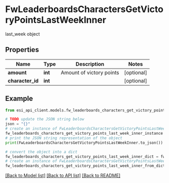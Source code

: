 # FwLeaderboardsCharactersGetVictoryPointsLastWeekInner

last_week object

## Properties

Name | Type | Description | Notes
------------ | ------------- | ------------- | -------------
**amount** | **int** | Amount of victory points | [optional] 
**character_id** | **int** |  | [optional] 

## Example

```python
from esi_api_client.models.fw_leaderboards_characters_get_victory_points_last_week_inner import FwLeaderboardsCharactersGetVictoryPointsLastWeekInner

# TODO update the JSON string below
json = "{}"
# create an instance of FwLeaderboardsCharactersGetVictoryPointsLastWeekInner from a JSON string
fw_leaderboards_characters_get_victory_points_last_week_inner_instance = FwLeaderboardsCharactersGetVictoryPointsLastWeekInner.from_json(json)
# print the JSON string representation of the object
print(FwLeaderboardsCharactersGetVictoryPointsLastWeekInner.to_json())

# convert the object into a dict
fw_leaderboards_characters_get_victory_points_last_week_inner_dict = fw_leaderboards_characters_get_victory_points_last_week_inner_instance.to_dict()
# create an instance of FwLeaderboardsCharactersGetVictoryPointsLastWeekInner from a dict
fw_leaderboards_characters_get_victory_points_last_week_inner_from_dict = FwLeaderboardsCharactersGetVictoryPointsLastWeekInner.from_dict(fw_leaderboards_characters_get_victory_points_last_week_inner_dict)
```
[[Back to Model list]](../README.md#documentation-for-models) [[Back to API list]](../README.md#documentation-for-api-endpoints) [[Back to README]](../README.md)


